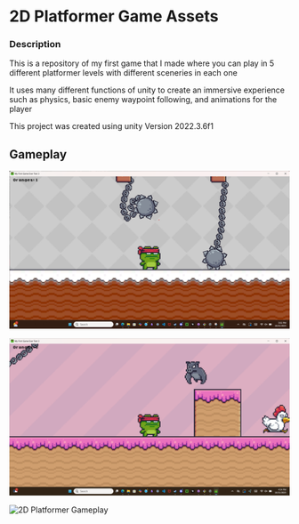 # 2D Platformer Game Assets
### Description
This is a repository of my first game that I made where you can play in 5 different platformer levels with different sceneries in each one

It uses many different functions of unity to create an immersive experience such as physics, basic enemy waypoint following, and animations for the player

This project was created using unity Version 2022.3.6f1

## Gameplay
![2D Platformer Gameplay](Screenshots/2D_Platformer_Game_lvl3.png)

![2D Platformer Gameplay](Screenshots/2D_Platformer_Game_lvl4.png)

![2D Platformer Gameplay](Screenshots/2D-Platformer_Game_lvl5.png)





